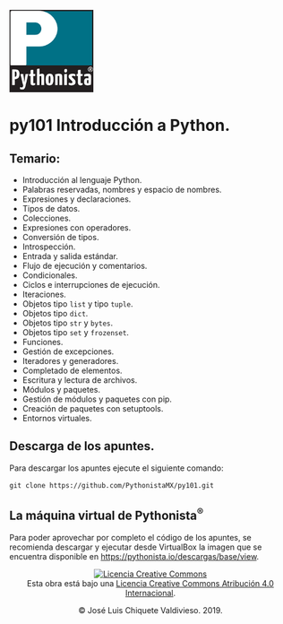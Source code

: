 [![imagenes](imagenes/pythonista.png)](https://pythonista.mx)

# py101 Introducción a Python.

## Temario:

* Introducción al lenguaje Python.
* Palabras reservadas, nombres y espacio de nombres.
* Expresiones y declaraciones.
* Tipos de datos.
* Colecciones.
* Expresiones con operadores.
* Conversión de tipos.
* Introspección.
* Entrada y salida estándar.
* Flujo de ejecución y comentarios.
* Condicionales.
* Ciclos e interrupciones de ejecución.
* Iteraciones.
* Objetos tipo ```list``` y tipo ```tuple```.
* Objetos tipo ```dict```.
* Objetos tipo ```str``` y ```bytes```. 
* Objetos tipo ```set``` y ```frozenset```.
* Funciones.
* Gestión de excepciones.
* Iteradores y generadores.
* Completado de elementos.
* Escritura y lectura de archivos.
* Módulos y paquetes.
* Gestión de módulos y paquetes con pip.
* Creación de paquetes con setuptools.
* Entornos virtuales.  

## Descarga de los apuntes.

Para descargar los apuntes ejecute el siguiente comando:
```
git clone https://github.com/PythonistaMX/py101.git
```

## La máquina virtual de Pythonista<sup>®</sup>

Para poder aprovechar por completo el código de los apuntes, se recomienda descargar y ejecutar desde VirtualBox la imagen que se encuentra disponible en https://pythonista.io/descargas/base/view.


<p style="text-align: center"><a rel="license" href="http://creativecommons.org/licenses/by/4.0/"><img alt="Licencia Creative Commons" style="border-width:0" src="https://i.creativecommons.org/l/by/4.0/80x15.png" /></a><br />Esta obra está bajo una <a rel="license" href="http://creativecommons.org/licenses/by/4.0/">Licencia Creative Commons Atribución 4.0 Internacional</a>.</p>
<p style="text-align: center">&copy; José Luis Chiquete Valdivieso. 2019.</p>
